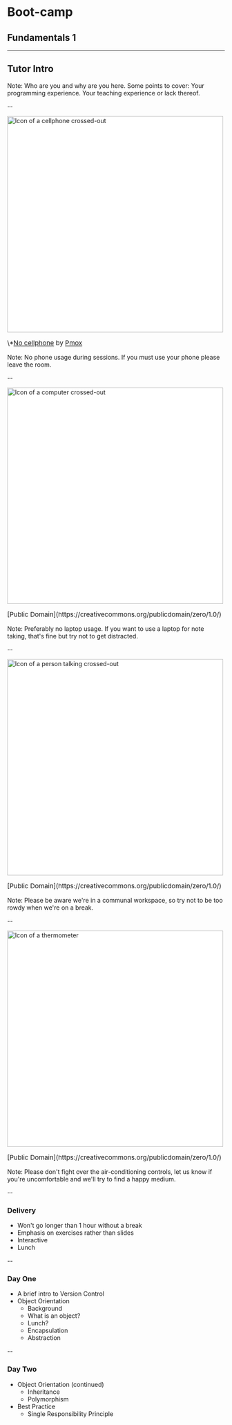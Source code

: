 # Boot-camp
## Fundamentals 1

---

## Tutor Intro

Note:
Who are you and why are you here.
Some points to cover:
Your programming experience.
Your teaching experience or lack thereof.

--

<img src="{{ site.github.url }}/images/No_cellphone.svg" style="height: 500px;background:white" alt="Icon of a cellphone crossed-out">

<p style="float:bottom;font-size:15px">
\*<a href="https://commons.wikimedia.org/wiki/File:No_cellphone.svg">No cellphone</a>
by <a href="https://commons.wikimedia.org/wiki/User:Pmox">Pmox</a>
</p>

Note:
No phone usage during sessions.
If you must use your phone please leave the room.

--

<img src="{{ site.github.url }}/images/no_computers.png" style="height: 500px;background:white" alt="Icon of a computer crossed-out">
<p style="float:bottom;font-size:15px">
    [Public Domain](https://creativecommons.org/publicdomain/zero/1.0/)
</p>

Note:
Preferably no laptop usage.
If you want to use a laptop for note taking, that's fine but try not to get distracted.

--

<img src="{{ site.github.url }}/images/no-talking-sign.svg" style="height: 500px;background:white" alt="Icon of a person talking crossed-out">
<p style="float:bottom;font-size:15px">
    [Public Domain](https://creativecommons.org/publicdomain/zero/1.0/)
</p>
Note:
Please be aware we're in a communal workspace, so try not to be too rowdy when we're on a break.

--

<img src="{{ site.github.url }}/images/thermometer.svg" style="height: 500px;background:white" alt="Icon of a thermometer">
<p style="float:bottom;font-size:15px">
    [Public Domain](https://creativecommons.org/publicdomain/zero/1.0/)
</p>
Note:
Please don't fight over the air-conditioning controls, let us know if you're uncomfortable and we'll try to find
a happy medium.

--

### Delivery

* Won't go longer than 1 hour without a break
* Emphasis on exercises rather than slides
* Interactive
* Lunch

--

### Day One

* A brief intro to Version Control
* Object Orientation
    * Background
    * What is an object?
    * Lunch?
    * Encapsulation
    * Abstraction

--

### Day Two

* Object Orientation (continued)
    * Inheritance
    * Polymorphism
* Best Practice
    * Single Responsibility Principle
